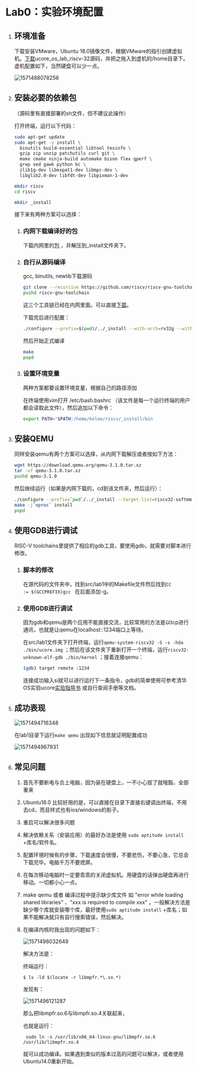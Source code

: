 # Lab0：实验环境配置

1. ## 环境准备

   下载安装VMware，Ubuntu 18.0镜像文件，根据VMware的指引创建虚拟机。[下载](https://github.com/ring00/ucore_os_lab/tree/riscv32)ucore_os_lab_riscv-32源码，并把之拖入到虚机的/home目录下。虚机配置如下，当然硬盘可以少一点。
   
   ![1571488078256](C:\Users\a1547\Desktop\大三上\操作系统\riscv实验\picture\1.png)
   
2. ## 安装必要的依赖包

   （源码里有直接部署的sh文件，但不建议此操作）

   打开终端，运行以下代码：

   ```sh
   sudo apt-get update
   sudo apt-get -y install \
     binutils build-essential libtool texinfo \
     gzip zip unzip patchutils curl git \
     make cmake ninja-build automake bison flex gperf \
     grep sed gawk python bc \
     zlib1g-dev libexpat1-dev libmpc-dev \
     libglib2.0-dev libfdt-dev libpixman-1-dev 
   
   mkdir riscv
   cd riscv
   
   mkdir _install
   ```

   接下来有两种方案可以选择：

   1. ### 内网下载编译好的包

      下载内网里的[包]( http://oslab.mobisys.cc/ucore/toolchain/_install.tar.bz2) ，并解压到_install文件夹下。

   2. ### 自行从源码编译

       gcc, binutils, newlib下载源码

      ```sh
      git clone --recursive https://github.com/riscv/riscv-gnu-toolchain
      pushd riscv-gnu-toolchain
      ```

      这三个工具链已经在内网里面。可以直接[下载]( http://oslab.mobisys.cc/ucore/toolchain/riscv-gnu-toolchain-src.tar )。

      下载完后进行配置：

      ```sh
      ./configure --prefix=$(pwd)/../_install --with-arch=rv32g --with-abi=ilp32
      ```
      
      然后开始正式编译
      
      ```sh
      make
      popd
      ```
      
   3. ### 设置环境变量

       两种方案都要设置环境变量，根据自己的路径添加
       
       在终端使用vim打开 /etc/bash.bashrc （该文件是每一个运行终端的用户都会读取此文件），然后追加以下命令：
       
       ```sh
       export PATH="$PATH:/home/kelee/riscv/_install/bin
       ```

3. ## 安装QEMU

   同样安装qemu有两个方案可以选择，从内网下载解压或者按如下方法：

   ```sh
   wget https://download.qemu.org/qemu-3.1.0.tar.xz
   tar -xf qemu-3.1.0.tar.xz
   pushd qemu-3.1.0
   ```

   然后继续运行（如果是内网下载的，cd到该文件夹，然后运行）：

   ```sh
   ./configure --prefix=`pwd`/../_install --target-list=riscv32-softmmu,riscv32-linux-user,riscv64-softmmu,riscv64-linux-user
   make -j`nproc` install
   popd
   ```

4. ## 使用GDB进行调试

   RISC-V toolchains里提供了相应的gdb工具，要使用gdb，就需要对脚本进行修改。

   1. ### 脚本的修改

      在源代码的文件夹中，找到src/lab1中的Makefile文件然后找到`CC              := $(GCCPREFIX)gcc ` 在后面添加-g。

   2. ### 使用GDB进行调试

      因为gdb和qemu是两个应用不能直接交流，比较常用的方法是以tcp进行通讯，也就是让qemu在localhost::1234端口上等待。

      在src/lab1文件夹下打开终端，运行`qemu-system-riscv32 -S -s -hda ./bin/ucore.img` ；然后在该文件夹下重新打开一个终端，运行`riscv32-unknown-elf-gdb ./bin/kernel` ；接着连接qemu：

      ```sh
      (gdb) target remote :1234
      ```

      连接成功输入si就可以进行运行下一条指令，gdb的简单使用可参考清华OS实验ucore[实验指导书](https://chyyuu.gitbooks.io/ucore_os_docs/content/) 或自行查阅手册等文档。

5. ## 成功表现

   ![1571494716348](C:\Users\a1547\Desktop\大三上\操作系统\riscv实验\picture\2.png)

   在lab1目录下运行`make qemu` 出现如下信息就证明配置成功

   ![1571494967931](C:\Users\a1547\Desktop\大三上\操作系统\riscv实验\picture\3.png)

   

6. ## 常见问题

   1. 首先不要断电与合上电脑，因为装在硬盘上，一不小心拔了就哦豁，全部重来
   2. Ubuntu18.0 比较好用的是，可以直接在目录下直接右键调出终端，不用去cd，而且样式也有ios/windows的影子。
   3. 重启可以解决很多问题
   4. 解决依赖关系（安装应用）的最好办法是使用 `sudo aptitude install` +库名/软件名。
   5. 配置环境时候有的步骤，下载速度会很慢，不要悲伤，不要心急，它总会下载完毕。电脑千万不要熄屏。
   6. 在每次移动电脑时一定要乖乖的关闭虚拟机。用硬盘的话弹出硬盘再进行移动。一切都小心一点。

   7. make qemu 或者 编译过程中提示缺少库文件 如 "error while loading shared libraries" 、"xxx is required to compile xxx" 。一般解决方法是缺少哪个库就安装哪个库，最好使用`sudo aptitude install` +库名；如果不能解决就只有自行搜索错误，然后解决。

   8. 在编译内核时我出现的问题如下：

      ![1571496032649](C:\Users\a1547\Desktop\大三上\操作系统\riscv实验\picture\4.png)

      解决方法是：

      终端运行：

      `$ ls -ld $(locate -r libmpfr.*\.so.*)` 

      发现有：

      ![1571496121287](C:\Users\a1547\Desktop\大三上\操作系统\riscv实验\picture\5.png)

      那么把libmpfr.so.6与libmpfr.so.4关联起来，

      也就是运行：

      ` sudo ln -s /usr/lib/x86_64-linux-gnu/libmpfr.so.6 /usr/lib/libmpfr.so.4` 

      就可以成功编译。如果遇到类似的版本过高的问题可以解决，或者使用Ubuntu14.0重新开始。

